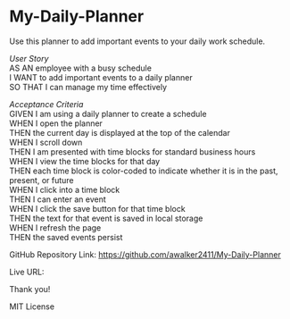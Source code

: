 # My-Daily-Planner
Use this planner to add important events to your daily work schedule.

*User Story*
<br>AS AN employee with a busy schedule
<br>I WANT to add important events to a daily planner
<br>SO THAT I can manage my time effectively

*Acceptance Criteria*
<br>GIVEN I am using a daily planner to create a schedule
<br>WHEN I open the planner
<br>THEN the current day is displayed at the top of the calendar
<br>WHEN I scroll down
<br>THEN I am presented with time blocks for standard business hours
<br>WHEN I view the time blocks for that day
<br>THEN each time block is color-coded to indicate whether it is in the past, present, or future
<br>WHEN I click into a time block
<br>THEN I can enter an event
<br>WHEN I click the save button for that time block
<br>THEN the text for that event is saved in local storage
<br>WHEN I refresh the page
<br>THEN the saved events persist

GitHub Repository Link: https://github.com/awalker2411/My-Daily-Planner

Live URL: 

Thank you!

MIT License
